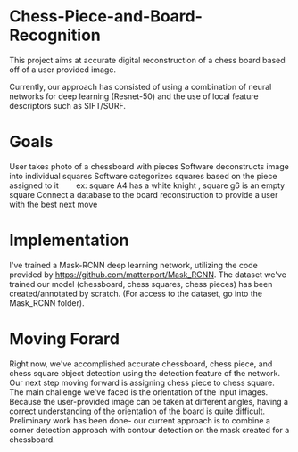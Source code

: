 # Chess-Piece-and-Board-Recognition

This project aims at accurate digital reconstruction of a chess board based off of a user provided image.

Currently, our approach has consisted of using a combination of neural networks for deep learning (Resnet-50) and the use of local feature descriptors such as SIFT/SURF.

# Goals

User takes photo of a chessboard with pieces
Software deconstructs image into individual squares
Software categorizes squares based on the piece assigned to it
&nbsp;&nbsp;&nbsp;&nbsp;&nbsp;&nbsp; ex: square A4 has a white knight , square g6 is an empty square
Connect a database to the board reconstruction to provide a user with the best next move

# Implementation

I've trained a Mask-RCNN deep learning network, utilizing the code provided by https://github.com/matterport/Mask_RCNN. The dataset we've trained our model (chessboard, chess squares, chess pieces) has been created/annotated by scratch. (For access to the dataset, go into the Mask_RCNN folder).

# Moving Forard
Right now, we've accomplished accurate chessboard, chess piece, and chess square object detection using the detection feature of the network. Our next step moving forward is assigning chess piece to chess square.  The main challenge we've faced is the orientation of the input images. Because the user-provided image can be taken at different angles, having a correct understanding of the orientation of the board is quite difficult. Preliminary work has been done- our current approach is to combine a corner detection approach with contour detection on the mask created for a chessboard.
